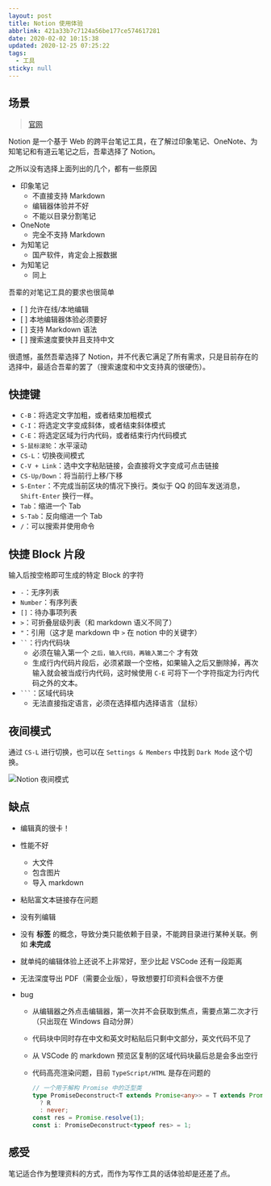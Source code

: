 ```yaml
---
layout: post
title: Notion 使用体验
abbrlink: 421a33b7c7124a56be177ce574617281
date: 2020-02-02 10:15:38
updated: 2020-12-25 07:25:22
tags:
  - 工具
sticky: null
---
```


## 场景

> [官网](http://notion.so)

Notion 是一个基于 Web 的跨平台笔记工具，在了解过印象笔记、OneNote、为知笔记和有道云笔记之后，吾辈选择了 Notion。

之所以没有选择上面列出的几个，都有一些原因

- 印象笔记
  - 不直接支持 Markdown
  - 编辑器体验并不好
  - 不能以目录分割笔记
- OneNote
  - 完全不支持 Markdown
- 为知笔记
  - 国产软件，肯定会上报数据
- 为知笔记
  - 同上

吾辈的对笔记工具的要求也很简单

- \[ ] 允许在线/本地编辑
- \[ ] 本地编辑器体验必须要好
- \[ ] 支持 Markdown 语法
- \[ ] 搜索速度要快并且支持中文

很遗憾，虽然吾辈选择了 Notion，并不代表它满足了所有需求，只是目前存在的选择中，最适合吾辈的罢了（搜索速度和中文支持真的很硬伤）。

## 快捷键

- `C-B`：将选定文字加粗，或者结束加粗模式
- `C-I`：将选定文字变成斜体，或者结束斜体模式
- `C-E`：将选定区域为行内代码，或者结束行内代码模式
- `S-鼠标滚轮`：水平滚动
- `CS-L`：切换夜间模式
- `C-V + Link`：选中文字粘贴链接，会直接将文字变成可点击链接
- `CS-Up/Down`：将当前行上移/下移
- `S-Enter`：不完成当前区块的情况下换行。类似于 QQ 的回车发送消息，`Shift-Enter` 换行一样。
- `Tab`：缩进一个 Tab
- `S-Tab`：反向缩进一个 Tab
- `/`：可以搜索并使用命令

## 快捷 Block 片段

输入后按空格即可生成的特定 Block 的字符

- `-`：无序列表
- `Number`：有序列表
- `[]`：待办事项列表
- `>`：可折叠层级列表（和 markdown 语义不同了）
- `"`：引用（这才是 markdown 中 `>` 在 notion 中的关键字）
- <code>\`\`</code>：行内代码块
  - 必须在输入第一个 `之后，输入代码，再输入第二个` 才有效
  - 生成行内代码片段后，必须紧跟一个空格，如果输入之后又删除掉，再次输入就会被当成行内代码，这时候使用 `C-E` 可将下一个字符指定为行内代码之外的文本。
- <code>\`\`\`</code>：区域代码块
  - 无法直接指定语言，必须在选择框内选择语言（鼠标）

## 夜间模式

通过 `CS-L` 进行切换，也可以在 `Settings & Members` 中找到 `Dark Mode` 这个切换。

![Notion 夜间模式](https://cdn.jsdelivr.net/gh/rxliuli/img-bed/20191201224609.png)

## 缺点

- 编辑真的很卡！
- 性能不好
  - 大文件
  - 包含图片
  - 导入 markdown
- 粘贴富文本链接存在问题
- 没有列编辑
- 没有 **标签** 的概念，导致分类只能依赖于目录，不能跨目录进行某种关联。例如 **未完成**
- 就单纯的编辑体验上还说不上非常好，至少比起 VSCode 还有一段距离
- 无法深度导出 PDF（需要企业版），导致想要打印资料会很不方便
- bug

  - 从编辑器之外点击编辑器，第一次并不会获取到焦点，需要点第二次才行（只出现在 Windows 自动分屏）
  - 代码块中同时存在中文和英文时粘贴后只剩中文部分，英文代码不见了
  - 从 VSCode 的 markdown 预览区复制的区域代码块最后总是会多出空行
  - 代码高亮渲染问题，目前 `TypeScript/HTML` 是存在问题的

    ```ts
    // 一个用于解构 Promise 中的泛型类
    type PromiseDeconstruct<T extends Promise<any>> = T extends Promise<infer R>
      ? R
      : never;
    const res = Promise.resolve(1);
    const i: PromiseDeconstruct<typeof res> = 1;
    ```

## 感受

笔记适合作为整理资料的方式，而作为写作工具的话体验却是还差了点。
